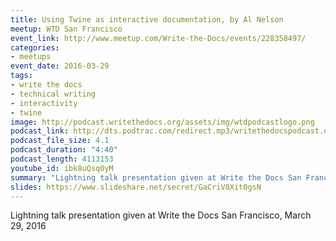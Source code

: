 ```yaml
---
title: Using Twine as interactive documentation, by Al Nelson
meetup: WTD San Francisco
event_link: http://www.meetup.com/Write-the-Docs/events/228358497/
categories: 
- meetups
event_date: 2016-03-29
tags:
- write the docs
- technical writing
- interactivity
- twine
image: http://podcast.writethedocs.org/assets/img/wtdpodcastlogo.png
podcast_link: http://dts.podtrac.com/redirect.mp3/writethedocspodcast.org/twine-for-interactive-docs-al.mp3
podcast_file_size: 4.1
podcast_duration: "4:40"
podcast_length: 4113153
youtube_id: ibk8uQsq0yM
summary: "Lightning talk presentation given at Write the Docs San Francisco, March 29, 2016."
slides: https://www.slideshare.net/secret/GaCriV8Xit0gsN
---
```


Lightning talk presentation given at Write the Docs San Francisco, March 29, 2016

